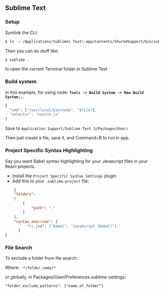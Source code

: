 ## Sublime Text

### Setup

Symlink the CLI:

```bash
$ ln -s /Applications/Sublime\ Text\.app/Contents/SharedSupport/bin/subl /usr/local/bin/sublime
```


Then you can do stuff like:

```bash
$ sublime .
```

to open the current Terminal folder in Sublime Text

### Build system

In this example, for using node:
**`Tools -> Build System -> New Build System...`**

```javascript
{
  "cmd": ["/usr/local/bin/node", "$file"],
  "selector": "source.js"
}
```
Save to `Application Support/Sublime Text 3/Packages/User/`

Then just create a file, save it, and Command+B to run in app.

### Project Specific Syntax Highlighting

Say you want Babel syntax highlighting for your Javascript files in your React projects.

* Install the `Project Specific Syntax Settings` plugin
* Add this to your `.sublime-project` file:

```json
	{
	"folders":
	[
		{
			"path": "."
		}
	],
	"syntax_override": {
          "\\.js$": ["Babel", "JavaScript (Babel)"]
      }
}
```
### File Search

To exclude a folder from file search:

Where: `-*/folder_name/*`

or globally, in Packages/User/Preferences.sublime-settings:

`"folder_exclude_patterns": ["name_of_folder"]`

